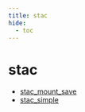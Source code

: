```yaml
---
title: stac
hide:
  - toc
---
```


# stac

- [stac_mount_save](https://cu-esiil.github.io/data-library/stac_mount_save/)  
  <small></small>
- [stac_simple](https://cu-esiil.github.io/data-library/stac_simple/)  
  <small></small>